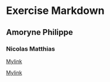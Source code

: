 # Exercise Markdown
## Amoryne Philippe
### Nicolas Matthias

[Mylink](https://www.cuisineaz.com/diaporamas/legumes-detestes-en-france-1264/interne/1.aspx "Top 10 des légumes")

[Mylink](https://www.tomates-de-france.com/les-tomates/les-bienfaits-de-la-tomate/ "Pourquoi manger des tomates")